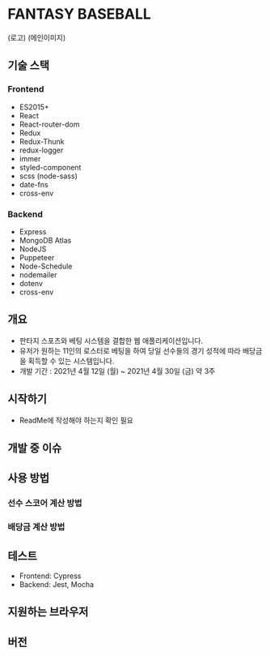 # FANTASY BASEBALL

(로고)
(메인이미지)

## 기술 스택
### Frontend
- ES2015+
- React
- React-router-dom
- Redux
- Redux-Thunk
- redux-logger
- immer
- styled-component
- scss (node-sass)
- date-fns
- cross-env

### Backend
- Express
- MongoDB Atlas
- NodeJS
- Puppeteer
- Node-Schedule
- nodemailer
- dotenv
- cross-env

## 개요
- 판타지 스포츠와 베팅 시스템을 결합한 웹 애플리케이션입니다.
- 유저가 원하는 11인의 로스터로 베팅을 하여 당일 선수들의 경기 성적에 따라 배당금을 획득할 수 있는 시스템입니다.
- 개발 기간 : 2021년 4월 12일 (월) ~ 2021년 4월 30일 (금) 약 3주

## 시작하기
- ReadMe에 작성해야 하는지 확인 필요

## 개발 중 이슈

## 사용 방법
### 선수 스코어 계산 방법
### 배당금 계산 방법

## 테스트
- Frontend: Cypress
- Backend: Jest, Mocha

## 지원하는 브라우저
## 버전
